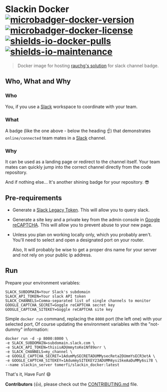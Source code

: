 <!--lint disable maximum-heading-length-->
# Slackin Docker</br>[![microbadger-docker-version]][7] [![microbadger-docker-license]][8] [![shields-io-docker-pulls]][9]</br>[![shields-io-maintenance]][0]

> Docker image for hosting [rauchg's solution](https://github.com/rauchg/slackin) for slack channel
> badge.

## Who, What and Why

### Who

You, if you use a [Slack](https://slack.com) workspace to coordinate with your team.

### What

A badge (like the one above - below the heading :point_up:) that demonstrates `online/connected`
team mates in a [Slack](https://slack.com) channel.

### Why

It can be used as a landing page or redirect to the channel itself. Your team mates can quickly jump
into the correct channel directly from the code repository.

And if nothing else... It's another shining badge for your repository. :sunglasses:

## Pre-requirements

-   Generate a [Slack Legacy Token](https://api.slack.com/custom-integrations/legacy-tokens).
    This will allow you to query slack.

-   Generate a site key and a private key from the admin console in [Google reCAPTCHA](https://www.google.com/recaptcha/intro/v3.html).
    This will allow you to prevent abuse to your new page.

-   Unless you plan on working locally only, which you probably aren't.
    You'll need to select and open a designated port on your router.

    Also, It will probably be wise to get a proper dns name for your server
    and not rely on your public ip address.

## Run

Prepare your environment variables:

```text
SLACK_SUBDOMAIN=Your Slack's subdomain
SLACK_API_TOKEN=Your slack API token
SLACK_CHANNELS=Comma-separated list of single channels to monitor
GOOGLE_CAPTCHA_SECRET=Goggle reCAPTCHA secret key
GOOGLE_CAPTCHA_SITEKEY=Goggle reCAPTCHA site key
```

Simple `docker run` command, replacing the `8000` port (the left one) with your selected port,
Of course updating the environment variables with the "not-dummy" information:

```shell
docker run -d -p 8000:8000 \
-e SLACK_SUBDOMAIN=subdomain.slack.com \
-e SLACK_API_TOKEN=thisisADUmmytoKe1Nf89orr \
-e SLACK_CHANNELS=my_channel \
-e GOOGLE_CAPTCHA_SECRET=1AdumMySECRETADUMMysecReta2DUmmYsECR3etA \
-e GOOGLE_CAPTCHA_SITEKEY=1AdummySITEKEY23ADUMM4ysi5keAaDuMMy6si78 \
--name slackin_server tomerfi/slackin_docker:latest
```

That's it, Have Fun! :smile:

**Contributors** (:thumbsup:), please check out the [CONTRIBUTING.md](CONTRIBUTING.md) file.

<!-- Real Links -->
[0]: https://github.com/TomerFi/slackin_docker
[7]: https://microbadger.com/images/tomerfi/slackin_docker
[8]: https://github.com/TomerFi/slackin_docker/blob/dev/LICENSE
[9]: https://hub.docker.com/r/tomerfi/slackin_docker
[10]: https://hub.docker.com/r/tomerfi/switcher_webapi/builds

<!-- Badges Links -->
[microbadger-docker-license]: https://images.microbadger.com/badges/license/tomerfi/slackin_docker.svg
[microbadger-docker-version]: https://images.microbadger.com/badges/version/tomerfi/slackin_docker.svg
[shields-io-docker-pulls]: https://img.shields.io/docker/pulls/tomerfi/slackin_docker.svg
[shields-io-maintenance]: https://img.shields.io/maintenance/no/2020
